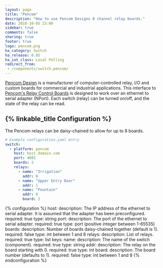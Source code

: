 ```yaml
---
layout: page
title: "Pencom"
description: "How to use Pencom Designs 8 channel relay boards."
date: 2018-10-05 23:00
sidebar: true
comments: false
sharing: true
footer: true
logo: pencom.png
ha_category: Switch
ha_release: 0.85
ha_iot_class: Local Polling
redirect_from:
 - /components/switch.pencom/
---
```


[Pencom Design](http://www.pencomdesign.com/) is a manufacturer of computer-controlled relay, I/O and custom boards for commercial and industrial applications.  This interface to [Pencom's Relay Control Boards](https://www.pencomdesign.com/relay-boards/) is designed to work over an ethernet to serial adapter (NPort).  Each switch (relay) can be turned on/off, and the state of the relay can be read.

## {% linkable_title Configuration %}

The Pencom relays can be daisy-chained to allow for up to 8 boards.

``` yaml
# Example configuration.yaml entry
switch:
  - platform: pencom
    host: host.domain.com
    port: 4001
    boards: 2
    relays:
      - name: "Irrigation"
        addr: 0
      - name: "Upper Entry Door"
        addr: 1
      - name: "Fountain"
        addr: 0
        board: 2
```

{% configuration %}
host:
  description: The IP address of the ethernet to serial adapter.  It is assumed that the adapter has been preconfigured.
  required: true
  type: string
port:
  description: The port of the ethernet to serial adapter.
  required: true
  type: port (positive integer between 1-65535)
boards:
  description: Number of boards daisy-chained together (default is 1).
  required: false
  type: int between 1 and 8
relays:
  description: List of relays.
  required: true
  type: list
  keys:
    name:
      description: The name of the switch (component).
      required: true
      type: string
    addr:
      description: The relay on the board starting with 0.
      required: true
      type: int
    board:
      description: The board number (defaults to 1).
      required: false
      type: int between 1 and 8
{% endconfiguration %}
